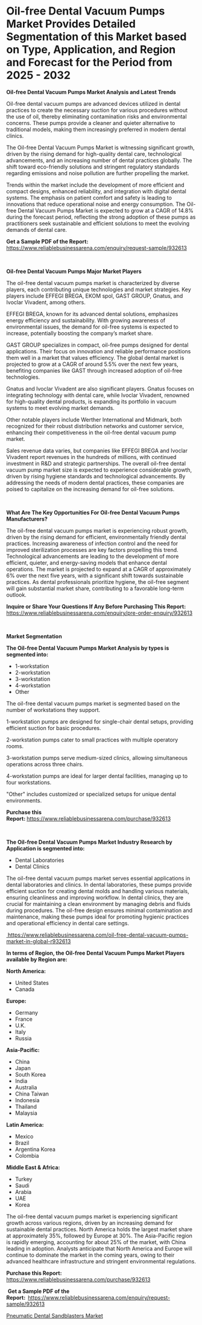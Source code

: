 <p><h1>Oil-free Dental Vacuum Pumps Market Provides Detailed Segmentation of this Market based on Type, Application, and Region and Forecast for the Period from 2025 - 2032</h1></p><p><strong>Oil-free Dental Vacuum Pumps Market Analysis and Latest Trends</strong></p>
<p><p>Oil-free dental vacuum pumps are advanced devices utilized in dental practices to create the necessary suction for various procedures without the use of oil, thereby eliminating contamination risks and environmental concerns. These pumps provide a cleaner and quieter alternative to traditional models, making them increasingly preferred in modern dental clinics. </p><p>The Oil-free Dental Vacuum Pumps Market is witnessing significant growth, driven by the rising demand for high-quality dental care, technological advancements, and an increasing number of dental practices globally. The shift toward eco-friendly solutions and stringent regulatory standards regarding emissions and noise pollution are further propelling the market. </p><p>Trends within the market include the development of more efficient and compact designs, enhanced reliability, and integration with digital dental systems. The emphasis on patient comfort and safety is leading to innovations that reduce operational noise and energy consumption. The Oil-free Dental Vacuum Pumps Market is expected to grow at a CAGR of 14.8% during the forecast period, reflecting the strong adoption of these pumps as practitioners seek sustainable and efficient solutions to meet the evolving demands of dental care.</p></p>
<p><strong>Get a Sample PDF of the Report:&nbsp;</strong> <a href="https://www.reliablebusinessarena.com/enquiry/request-sample/932613?utm_campaign=2483&utm_medium=2&utm_source=Github&utm_content=ia&utm_term=21032025&utm_id=oil-free-dental-vacuum-pumps">https://www.reliablebusinessarena.com/enquiry/request-sample/932613</a></p>
<p>&nbsp;</p>
<p><strong>Oil-free Dental Vacuum Pumps Major Market Players</strong></p>
<p><p>The oil-free dental vacuum pumps market is characterized by diverse players, each contributing unique technologies and market strategies. Key players include EFFEGI BREGA, EKOM spol, GAST GROUP, Gnatus, and Ivoclar Vivadent, among others.</p><p>EFFEGI BREGA, known for its advanced dental solutions, emphasizes energy efficiency and sustainability. With growing awareness of environmental issues, the demand for oil-free systems is expected to increase, potentially boosting the company’s market share. </p><p>GAST GROUP specializes in compact, oil-free pumps designed for dental applications. Their focus on innovation and reliable performance positions them well in a market that values efficiency. The global dental market is projected to grow at a CAGR of around 5.5% over the next few years, benefiting companies like GAST through increased adoption of oil-free technologies.</p><p>Gnatus and Ivoclar Vivadent are also significant players. Gnatus focuses on integrating technology with dental care, while Ivoclar Vivadent, renowned for high-quality dental products, is expanding its portfolio in vacuum systems to meet evolving market demands. </p><p>Other notable players include Werther International and Midmark, both recognized for their robust distribution networks and customer service, enhancing their competitiveness in the oil-free dental vacuum pump market.</p><p>Sales revenue data varies, but companies like EFFEGI BREGA and Ivoclar Vivadent report revenues in the hundreds of millions, with continued investment in R&D and strategic partnerships. The overall oil-free dental vacuum pump market size is expected to experience considerable growth, driven by rising hygiene standards and technological advancements. By addressing the needs of modern dental practices, these companies are poised to capitalize on the increasing demand for oil-free solutions.</p></p>
<p>&nbsp;</p>
<p><strong>What Are The Key Opportunities For Oil-free Dental Vacuum Pumps Manufacturers?</strong></p>
<p><p>The oil-free dental vacuum pumps market is experiencing robust growth, driven by the rising demand for efficient, environmentally friendly dental practices. Increasing awareness of infection control and the need for improved sterilization processes are key factors propelling this trend. Technological advancements are leading to the development of more efficient, quieter, and energy-saving models that enhance dental operations. The market is projected to expand at a CAGR of approximately 6% over the next five years, with a significant shift towards sustainable practices. As dental professionals prioritize hygiene, the oil-free segment will gain substantial market share, contributing to a favorable long-term outlook.</p></p>
<p><strong>Inquire or Share Your Questions If Any Before Purchasing This Report:</strong> <a href="https://www.reliablebusinessarena.com/enquiry/pre-order-enquiry/932613?utm_campaign=2483&utm_medium=2&utm_source=Github&utm_content=ia&utm_term=21032025&utm_id=oil-free-dental-vacuum-pumps">https://www.reliablebusinessarena.com/enquiry/pre-order-enquiry/932613</a></p>
<p>&nbsp;</p>
<p><strong>Market Segmentation</strong></p>
<p><strong>The Oil-free Dental Vacuum Pumps Market Analysis by types is segmented into:</strong></p>
<p><ul><li>1-workstation</li><li>2-workstation</li><li>3-workstation</li><li>4-workstation</li><li>Other</li></ul></p>
<p><p>The oil-free dental vacuum pumps market is segmented based on the number of workstations they support. </p><p>1-workstation pumps are designed for single-chair dental setups, providing efficient suction for basic procedures. </p><p>2-workstation pumps cater to small practices with multiple operatory rooms. </p><p>3-workstation pumps serve medium-sized clinics, allowing simultaneous operations across three chairs. </p><p>4-workstation pumps are ideal for larger dental facilities, managing up to four workstations. </p><p>"Other" includes customized or specialized setups for unique dental environments.</p></p>
<p><strong>Purchase this Report:&nbsp;</strong><a href="https://www.reliablebusinessarena.com/purchase/932613?utm_campaign=2483&utm_medium=2&utm_source=Github&utm_content=ia&utm_term=21032025&utm_id=oil-free-dental-vacuum-pumps">https://www.reliablebusinessarena.com/purchase/932613</a></p>
<p>&nbsp;</p>
<p><strong>The Oil-free Dental Vacuum Pumps Market Industry Research by Application is segmented into:</strong></p>
<p><ul><li>Dental Laboratories</li><li>Dental Clinics</li></ul></p>
<p><p>The oil-free dental vacuum pumps market serves essential applications in dental laboratories and clinics. In dental laboratories, these pumps provide efficient suction for creating dental molds and handling various materials, ensuring cleanliness and improving workflow. In dental clinics, they are crucial for maintaining a clean environment by managing debris and fluids during procedures. The oil-free design ensures minimal contamination and maintenance, making these pumps ideal for promoting hygienic practices and operational efficiency in dental care settings.</p></p>
<p><a href="https://www.reliablebusinessarena.com/oil-free-dental-vacuum-pumps-market-in-global-r932613?utm_campaign=2483&utm_medium=2&utm_source=Github&utm_content=ia&utm_term=21032025&utm_id=oil-free-dental-vacuum-pumps">&nbsp;https://www.reliablebusinessarena.com/oil-free-dental-vacuum-pumps-market-in-global-r932613</a></p>
<p><strong>In terms of Region, the Oil-free Dental Vacuum Pumps Market Players available by Region are:</strong></p>
<p>
    <p> <strong> North America: </strong>
        <ul>
            <li>United States</li>
            <li>Canada</li>
        </ul>
        </p> 
    <p> <strong> Europe: </strong>
        <ul>
            <li>Germany</li>
            <li>France</li>
            <li>U.K.</li>
            <li>Italy</li>
            <li>Russia</li>
        </ul>
        </p> 
    <p> <strong> Asia-Pacific: </strong>
        <ul>
            <li>China</li>
            <li>Japan</li>
            <li>South Korea</li>
            <li>India</li>
            <li>Australia</li>
            <li>China Taiwan</li>
            <li>Indonesia</li>
            <li>Thailand</li>
            <li>Malaysia</li>
        </ul>
        </p> 
    <p> <strong> Latin America: </strong>
        <ul>
            <li>Mexico</li>
            <li>Brazil</li>
            <li>Argentina Korea</li>
            <li>Colombia</li>
        </ul>
        </p> 
    <p> <strong> Middle East & Africa: </strong>
        <ul>
            <li>Turkey</li>
            <li>Saudi</li>
            <li>Arabia</li>
            <li>UAE</li>
            <li>Korea</li>
        </ul>
    </p>
    </p>
<p><p>The oil-free dental vacuum pumps market is experiencing significant growth across various regions, driven by an increasing demand for sustainable dental practices. North America holds the largest market share at approximately 35%, followed by Europe at 30%. The Asia-Pacific region is rapidly emerging, accounting for about 25% of the market, with China leading in adoption. Analysts anticipate that North America and Europe will continue to dominate the market in the coming years, owing to their advanced healthcare infrastructure and stringent environmental regulations.</p></p>
<p><strong>Purchase this Report: </strong><a href="https://www.reliablebusinessarena.com/purchase/932613?utm_campaign=2483&utm_medium=2&utm_source=Github&utm_content=ia&utm_term=21032025&utm_id=oil-free-dental-vacuum-pumps">https://www.reliablebusinessarena.com/purchase/932613</a></p>
<p>&nbsp;<strong>Get a Sample PDF of the Report:&nbsp;&nbsp;</strong><a href="https://www.reliablebusinessarena.com/enquiry/request-sample/932613?utm_campaign=2483&utm_medium=2&utm_source=Github&utm_content=ia&utm_term=21032025&utm_id=oil-free-dental-vacuum-pumps">https://www.reliablebusinessarena.com/enquiry/request-sample/932613</a></p>
<p><strong></strong></p>
<p><p><a href="https://github.com/ParvinKhatun77/Market-Research-Report-List-1/blob/main/pneumatic-dental-sandblasters-market.md?utm_campaign=2483&utm_medium=2&utm_source=Github&utm_content=ia&utm_term=21032025&utm_id=oil-free-dental-vacuum-pumps">Pneumatic Dental Sandblasters Market</a></p></p>